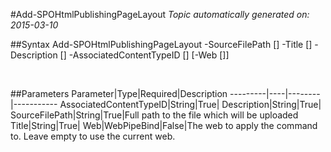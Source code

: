 #Add-SPOHtmlPublishingPageLayout
*Topic automatically generated on: 2015-03-10*


##Syntax
    Add-SPOHtmlPublishingPageLayout -SourceFilePath [<String>] -Title [<String>] -Description [<String>] -AssociatedContentTypeID [<String>] [-Web [<WebPipeBind>]]

&nbsp;

##Parameters
Parameter|Type|Required|Description
---------|----|--------|-----------
AssociatedContentTypeID|String|True|
Description|String|True|
SourceFilePath|String|True|Full path to the file which will be uploaded
Title|String|True|
Web|WebPipeBind|False|The web to apply the command to. Leave empty to use the current web.
